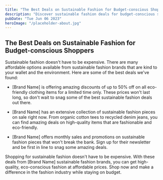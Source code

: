 ```yaml
---
title: "The Best Deals on Sustainable Fashion for Budget-conscious Shoppers | [Brand Name]"
description: "Discover sustainable fashion deals for budget-conscious shoppers. Get the best value and impact by shopping with [Brand Name] sustainable fashion brands. Shop now!"
pubDate: "Tue Jun 06 2023"
heroImage: "/placeholder-about.jpg"
---
```


## The Best Deals on Sustainable Fashion for Budget-conscious Shoppers

Sustainable fashion doesn&#39;t have to be expensive. There are many affordable options available from sustainable fashion brands that are kind to your wallet and the environment. Here are some of the best deals we&#39;ve found:

- [Brand Name] is offering amazing discounts of up to 50% off on all eco-friendly clothing items for a limited time only. These prices won&#39;t last long, so don&#39;t wait to snag some of the best sustainable fashion deals out there.

- [Brand Name] has an extensive collection of sustainable fashion pieces on sale right now. From organic cotton tees to recycled denim jeans, you can find amazing deals on high-quality items that are fashionable and eco-friendly.

- [Brand Name] offers monthly sales and promotions on sustainable fashion pieces that won&#39;t break the bank. Sign up for their newsletter and be first in line to snag some amazing deals.

Shopping for sustainable fashion doesn&#39;t have to be expensive. With these deals from [Brand Name] sustainable fashion brands, you can get high-quality, eco-conscious fashion at affordable prices. Shop now and make a difference in the fashion industry while staying on budget.